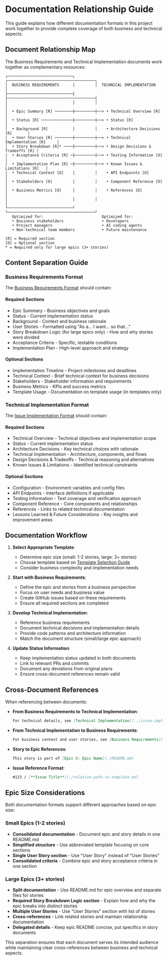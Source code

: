 # Documentation Relationship Guide

This guide explains how different documentation formats in this project work together to provide complete coverage of both business and technical aspects.

## Document Relationship Map

The Business Requirements and Technical Implementation documents work together as complementary resources:

```
┌─────────────────────────────┐         ┌───────────────────────────────────────┐
│  BUSINESS REQUIREMENTS      │         │  TECHNICAL IMPLEMENTATION             │
├─────────────────────────────┤         ├───────────────────────────────────────┤
│                             │         │                                       │
│  • Epic Summary [R] ────────┼─────────┼──> • Technical Overview [R]           │
│  • Status [R] ──────────────┼─────────┼──> • Status [R]                       │
│  • Background [R]           │         │    • Architecture Decisions [R]       │
│  • User Stories [R] ────────┼─────────┼──> • Technical Implementation [R]     │
│  • Story Breakdown [R]* ────┼─────────┼──> • Design Decisions & Tradeoffs [R] │
│  • Acceptance Criteria [R] ─┼─────────┼──> • Testing Information [O]          │
│  • Implementation Plan [R] ─┼─────────┼──> • Known Issues & Limitations [R]   │
│  • Technical Context [O]    │         │    • API Endpoints [O]                │
│  • Stakeholders [O]         │         │    • Component Reference [O]          │
│  • Business Metrics [O]     │         │    • References [O]                   │
│                             │         │                                       │
└─────────────────────────────┘         └───────────────────────────────────────┘
   Optimized for:                          Optimized for:
   • Business stakeholders                 • Developers
   • Project managers                      • AI coding agents
   • Non-technical team members            • Future maintenance

[R] = Required section
[O] = Optional section
* = Required only for large epics (3+ stories)
```

## Content Separation Guide

### Business Requirements Format

The [Business Requirements Format](./business-requirements/business-requirements-format.md) should contain:

#### Required Sections

- Epic Summary - Business objectives and goals
- Status - Current implementation status
- Background - Context and business rationale
- User Stories - Formatted using "As a... I want... so that..."
- Story Breakdown Logic (for large epics only) - How and why stories were divided
- Acceptance Criteria - Specific, testable conditions
- Implementation Plan - High-level approach and strategy

#### Optional Sections

- Implementation Timeline - Project milestones and deadlines
- Technical Context - Brief technical context for business decisions
- Stakeholders - Stakeholder information and requirements
- Business Metrics - KPIs and success metrics
- Template Usage - Documentation on template usage (in templates only)

### Technical Implementation Format

The [Issue Implementation Format](./issue-implementation/issue-implementation-format.md) should contain:

#### Required Sections

- Technical Overview - Technical objectives and implementation scope
- Status - Current implementation status
- Architecture Decisions - Key technical choices with rationale
- Technical Implementation - Architecture, components, and flows
- Design Decisions & Tradeoffs - Technical reasoning and alternatives
- Known Issues & Limitations - Identified technical constraints

#### Optional Sections

- Configuration - Environment variables and config files
- API Endpoints - Interface definitions if applicable
- Testing Information - Test coverage and verification approach
- Component Reference - Core components and relationships
- References - Links to related technical documentation
- Lessons Learned & Future Considerations - Key insights and improvement areas

## Documentation Workflow

1. **Select Appropriate Template**:

   - Determine epic size (small: 1-2 stories, large: 3+ stories)
   - Choose template based on [Template Selection Guide](./business-requirements/business-requirements-format.md#template-selection-guide)
   - Consider business complexity and implementation needs

2. **Start with Business Requirements**:

   - Define the epic and stories from a business perspective
   - Focus on user needs and business value
   - Create GitHub issues based on these requirements
   - Ensure all required sections are completed

3. **Develop Technical Implementation**:

   - Reference business requirements
   - Document technical decisions and implementation details
   - Provide code patterns and architecture information
   - Match the document structure (small/large epic approach)

4. **Update Status Information**:
   - Keep implementation status updated in both documents
   - Link to relevant PRs and commits
   - Document any deviations from original plans
   - Ensure cross-document references remain valid

## Cross-Document References

When referencing between documents:

- **From Business Requirements to Technical Implementation**:

  ```markdown
  For technical details, see [Technical Implementation](../issue-implementation/epic-1-name/README.md)
  ```

- **From Technical Implementation to Business Requirements**:

  ```markdown
  For business context and user stories, see [Business Requirements](../business-requirements/epic-1-name/README.md)
  ```

- **Story to Epic References**:

  ```markdown
  This story is part of [Epic X: Epic Name](./README.md)
  ```

- **Issue Reference Format**:
  ```markdown
  #123 / [**Issue Title**](./relative-path-to-template.md)
  ```

## Epic Size Considerations

Both documentation formats support different approaches based on epic size:

### Small Epics (1-2 stories)

- **Consolidated documentation** - Document epic and story details in one README.md
- **Simplified structure** - Use abbreviated template focusing on core sections
- **Single User Story section** - Use "User Story" instead of "User Stories"
- **Consolidated criteria** - Combine epic and story acceptance criteria in one section

### Large Epics (3+ stories)

- **Split documentation** - Use README.md for epic overview and separate files for stories
- **Required Story Breakdown Logic section** - Explain how and why the epic breaks into distinct stories
- **Multiple User Stories** - Use "User Stories" section with list of stories
- **Cross-references** - Link related stories and maintain relationship documentation
- **Delegated details** - Keep epic README concise, put specifics in story documents

This separation ensures that each document serves its intended audience while maintaining clear cross-references between business and technical aspects.
